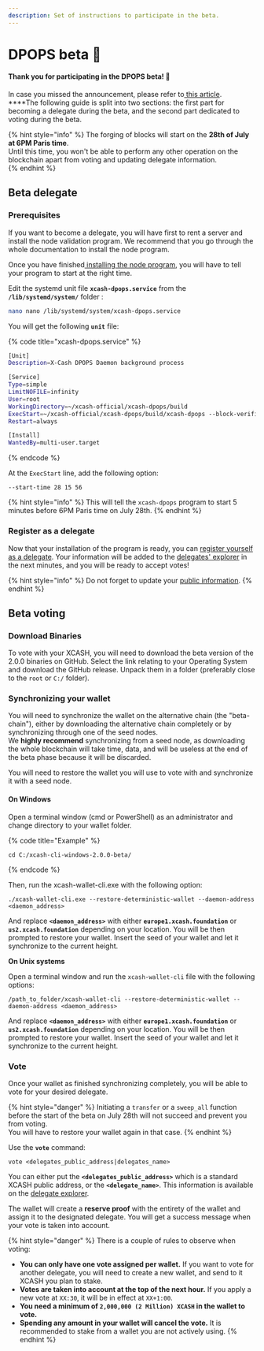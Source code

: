 ```yaml
---
description: Set of instructions to participate in the beta.
---
```


# DPOPS beta 🚧

#### **Thank you for participating in the DPOPS beta! 🙏**

In case you missed the announcement, please refer to[ this article](https://medium.com/x-cash/delegated-proof-of-private-stake-beta-general-information-and-schedule-5d7e513b11).  
****The following guide is split into two sections: the first part for becoming a delegate during the beta, and the second part dedicated to voting during the beta.

{% hint style="info" %}
The forging of blocks will start on the **28th of July at 6PM Paris time**.   
Until this time, you won't be able to perform any other operation on the blockchain apart from voting and updating delegate information.  
{% endhint %}

## Beta delegate

### Prerequisites

If you want to become a delegate, you will have first to rent a server and install the node validation program. We recommend that you go through the whole documentation to install the node program. 

Once you have finished[ installing the node program](node-installation.md), you will have to tell your program to start at the right time. 

Edit the systemd unit file **`xcash-dpops.service`** from the **`/lib/systemd/system/`** folder :

```bash
nano nano /lib/systemd/system/xcash-dpops.service
```

You will get the following **`unit`** file:

{% code title="xcash-dpops.service" %}
```bash
[Unit]
Description=X-Cash DPOPS Daemon background process

[Service]
Type=simple
LimitNOFILE=infinity
User=root
WorkingDirectory=~/xcash-official/xcash-dpops/build
ExecStart=~/xcash-official/xcash-dpops/build/xcash-dpops --block-verifiers-secret-key BLOCK_VERIFIER_SECRET_KEY
Restart=always

[Install]
WantedBy=multi-user.target
```
{% endcode %}

At the `ExecStart` line, add the following option:

```text
--start-time 28 15 56
```

{% hint style="info" %}
This will tell the `xcash-dpops` program to start 5 minutes before 6PM Paris time on July 28th.
{% endhint %}

### Register as a delegate

Now that your installation of the program is ready, you can [register yourself as a delegate](register-delegate.md). Your information will be added to the [delegates' explorer](http://delegates.xcash.foundation/auth/tables/delegates) in the next minutes, and you will be ready to accept votes!

{% hint style="info" %}
Do not forget to update your [public information](register-delegate.md#3-update-public-information).
{% endhint %}

## Beta voting

### Download Binaries

To vote with your XCASH, you will need to download the beta version of the 2.0.0 binaries on GitHub. Select the link relating to your Operating System and download the GitHub release. Unpack them in a folder \(preferably close to the `root` or `C:/` folder\).

### **Synchronizing your wallet**

You will need to synchronize the wallet on the alternative chain \(the "beta-chain"\), either by downloading the alternative chain completely or by synchronizing through one of the seed nodes.   
We **highly recommend** synchronizing from a seed node, as downloading the whole blockchain will take time, data, and will be useless at the end of the beta phase because it will be discarded.

You will need to restore the wallet you will use to vote with and synchronize it with a seed node.

#### On Windows

Open a terminal window \(cmd or PowerShell\) as an administrator and change directory to your wallet folder. 

{% code title="Example" %}
```text
cd C:/xcash-cli-windows-2.0.0-beta/
```
{% endcode %}

Then, run the xcash-wallet-cli.exe with the following option:

```text
./xcash-wallet-cli.exe --restore-deterministic-wallet --daemon-address <daemon_address>
```

And replace **`<daemon_address>`** with either **`europe1.xcash.foundation`** or **`us2.xcash.foundation`** depending on your location. You will be then prompted to restore your wallet. Insert the seed of your wallet and let it synchronize to the current height.

**On Unix systems**

Open a terminal window and run the `xcash-wallet-cli` file with the following options:

```text
/path_to_folder/xcash-wallet-cli --restore-deterministic-wallet --daemon-address <daemon_address>
```

And replace **`<daemon_address>`** with either **`europe1.xcash.foundation`** or **`us2.xcash.foundation`** depending on your location. You will be then prompted to restore your wallet. Insert the seed of your wallet and let it synchronize to the current height.

### Vote

Once your wallet as finished synchronizing completely, you will be able to vote for your desired delegate.

{% hint style="danger" %}
Initiating a `transfer` or a `sweep_all` function before the start of the beta on July 28th will not succeed and prevent you from voting.   
You will have to restore your wallet again in that case. 
{% endhint %}

Use the **`vote`** command:

```text
vote <delegates_public_address|delegates_name>
```

You can either put the **`<delegates_public_address>`** which is a standard XCASH public address, or the **`<delegate_name>`**. This information is available on the [delegate explorer](http://delegates.xcash.foundation/).

The wallet will create a **reserve proof** with the entirety of the wallet and assign it to the designated delegate. You will get a success message when your vote is taken into account.

{% hint style="danger" %}
There is a couple of rules to observe when voting:

* **You can only have one vote assigned per wallet.** If you want to vote for another delegate, you will need to create a new wallet, and send to it XCASH you plan to stake.
* **Votes are taken into account at the top of the next hour.** If you apply a new vote at `XX:30`, it will be in effect at `XX+1:00`.
* **You need a minimum of `2,000,000 (2 Million) XCASH` in the wallet to vote.**
* **Spending any amount in your wallet will cancel the vote.** It is recommended to stake from a wallet you are not actively using.
{% endhint %}

